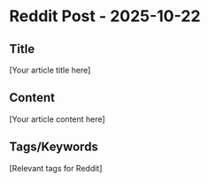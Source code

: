 # Reddit Post - 2025-10-22

## Title
[Your article title here]

## Content
[Your article content here]

## Tags/Keywords
[Relevant tags for Reddit]
